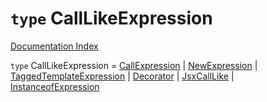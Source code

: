 # `type` CallLikeExpression

[Documentation Index](../README.md)

`type` CallLikeExpression = [CallExpression](../interface.CallExpression/README.md) | [NewExpression](../interface.NewExpression/README.md) | [TaggedTemplateExpression](../interface.TaggedTemplateExpression/README.md) | [Decorator](../interface.Decorator/README.md) | [JsxCallLike](../type.JsxCallLike/README.md) | [InstanceofExpression](../interface.InstanceofExpression/README.md)